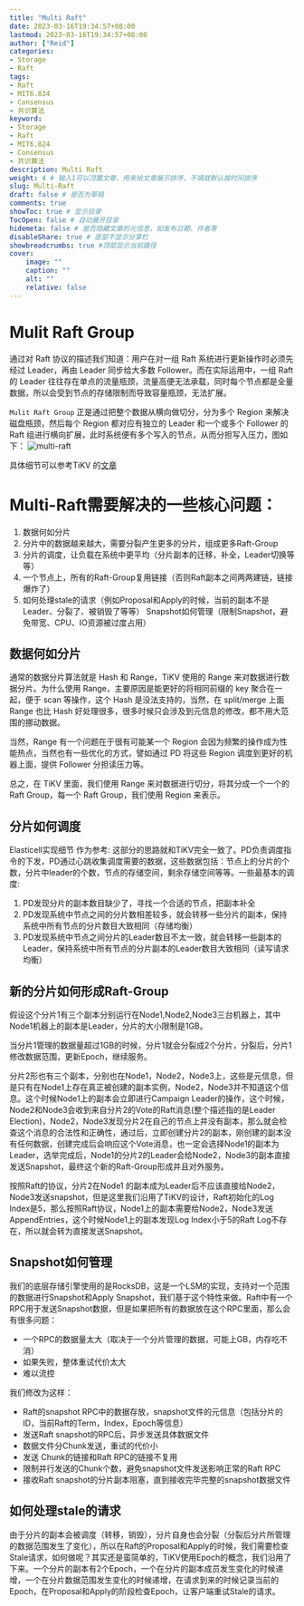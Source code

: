 ```yaml
---
title: "Multi Raft"
date: 2023-03-16T19:34:57+08:00
lastmod: 2023-03-16T19:34:57+08:00
author: ["Reid"]
categories: 
- Storage
- Raft
tags: 
- Raft
- MIT6.824
- Consensus
- 共识算法
keyword:
- Storage
- Raft
- MIT6.824
- Consensus
- 共识算法
description: Multi Raft
weight: 4 # 输入1可以顶置文章，用来给文章展示排序，不填就默认按时间排序
slug: Multi-Raft
draft: false # 是否为草稿
comments: true
showToc: true # 显示目录
TocOpen: false # 自动展开目录
hidemeta: false # 是否隐藏文章的元信息，如发布日期、作者等
disableShare: true # 底部不显示分享栏
showbreadcrumbs: true #顶部显示当前路径
cover:
    image: ""
    caption: ""
    alt: ""
    relative: false
---
```



# Mulit Raft Group
通过对 Raft 协议的描述我们知道：用户在对一组 Raft 系统进行更新操作时必须先经过 Leader，再由 Leader 同步给大多数 Follower。而在实际运用中，一组 Raft 的 Leader 往往存在单点的流量瓶颈，流量高便无法承载，同时每个节点都是全量数据，所以会受到节点的存储限制而导致容量瓶颈，无法扩展。

`Mulit Raft Group` 正是通过把整个数据从横向做切分，分为多个 Region 来解决磁盘瓶颈，然后每个 Region 都对应有独立的 Leader 和一个或多个 Follower 的 Raft 组进行横向扩展，此时系统便有多个写入的节点，从而分担写入压力，图如下：
![multi-raft](https://cdn.staticaly.com/gh/Reid00/image-host@main/20230210/image.4whi69ph2q00.webp)

具体细节可以参考TiKV 的[文章](https://cn.pingcap.com/blog/tidb-internal-1)

# Multi-Raft需要解决的一些核心问题：
1. 数据何如分片
2. 分片中的数据越来越大，需要分裂产生更多的分片，组成更多Raft-Group
3. 分片的调度，让负载在系统中更平均（分片副本的迁移，补全，Leader切换等等）
4. 一个节点上，所有的Raft-Group复用链接（否则Raft副本之间两两建链，链接爆炸了）
5. 如何处理stale的请求（例如Proposal和Apply的时候，当前的副本不是Leader、分裂了、被销毁了等等）
Snapshot如何管理（限制Snapshot，避免带宽、CPU、IO资源被过度占用）

## 数据何如分片
通常的数据分片算法就是 Hash 和 Range，TiKV 使用的 Range 来对数据进行数据分片。为什么使用 Range，主要原因是能更好的将相同前缀的 key 聚合在一起，便于 scan 等操作，这个 Hash 是没法支持的，当然，在 split/merge 上面 Range 也比 Hash 好处理很多，很多时候只会涉及到元信息的修改，都不用大范围的挪动数据。

当然，Range 有一个问题在于很有可能某一个 Region 会因为频繁的操作成为性能热点，当然也有一些优化的方式，譬如通过 PD 将这些 Region 调度到更好的机器上面，提供 Follower 分担读压力等。

总之，在 TiKV 里面，我们使用 Range 来对数据进行切分，将其分成一个一个的 Raft Group，每一个 Raft Group，我们使用 Region 来表示。

## 分片如何调度
Elasticell实现细节 作为参考:
这部分的思路就和TiKV完全一致了。PD负责调度指令的下发，PD通过心跳收集调度需要的数据，这些数据包括：节点上的分片的个数，分片中leader的个数，节点的存储空间，剩余存储空间等等。一些最基本的调度:

1. PD发现分片的副本数目缺少了，寻找一个合适的节点，把副本补全
2. PD发现系统中节点之间的分片数相差较多，就会转移一些分片的副本，保持系统中所有节点的分片数目大致相同（存储均衡）
3. PD发现系统中节点之间分片的Leader数目不太一致，就会转移一些副本的Leader，保持系统中所有节点的分片副本的Leader数目大致相同（读写请求均衡）

## 新的分片如何形成Raft-Group
假设这个分片1有三个副本分别运行在Node1,Node2,Node3三台机器上，其中Node1机器上的副本是Leader，分片的大小限制是1GB。

当分片1管理的数据量超过1GB的时候，分片1就会分裂成2个分片，分裂后，分片1修改数据范围，更新Epoch，继续服务。

分片2形也有三个副本，分别也在Node1，Node2，Node3上，这些是元信息，但是只有在Node1上存在真正被创建的副本实例，Node2，Node3并不知道这个信息。这个时候Node1上的副本会立即进行Campaign Leader的操作，这个时候，Node2和Node3会收到来自分片2的Vote的Raft消息(整个描述指的是Leader Election)，Node2，Node3发现分片2在自己的节点上并没有副本，那么就会检查这个消息的合法性和正确性，通过后，立即创建分片2的副本，刚创建的副本没有任何数据，创建完成后会响应这个Vote消息，也一定会选择Node1的副本为Leader，选举完成后，Node1的分片2的Leader会给Node2，Node3的副本直接发送Snapshot，最终这个新的Raft-Group形成并且对外服务。

按照Raft的协议，分片2在Node1 的副本成为Leader后不应该直接给Node2，Node3发送snapshot，但是这里我们沿用了TiKV的设计，Raft初始化的Log Index是5，那么按照Raft协议，Node1上的副本需要给Node2，Node3发送AppendEntries，这个时候Node1上的副本发现Log Index小于5的Raft Log不存在，所以就会转为直接发送Snapshot。

## Snapshot如何管理
我们的底层存储引擎使用的是RocksDB，这是一个LSM的实现，支持对一个范围的数据进行Snapshot和Apply Snapshot，我们基于这个特性来做。Raft中有一个RPC用于发送Snapshot数据，但是如果把所有的数据放在这个RPC里面，那么会有很多问题：
- 一个RPC的数据量太大（取决于一个分片管理的数据，可能上GB，内存吃不消）
- 如果失败，整体重试代价太大
- 难以流控

我们修改为这样：
- Raft的snapshot RPC中的数据存放，snapshot文件的元信息（包括分片的ID，当前Raft的Term，Index，Epoch等信息）
- 发送Raft snapshot的RPC后，异步发送具体数据文件
- 数据文件分Chunk发送，重试的代价小
- 发送 Chunk的链接和Raft RPC的链接不复用
- 限制并行发送的Chunk个数，避免snapshot文件发送影响正常的Raft RPC
- 接收Raft snapshot的分片副本阻塞，直到接收完毕完整的snapshot数据文件

## 如何处理stale的请求
由于分片的副本会被调度（转移，销毁），分片自身也会分裂（分裂后分片所管理的数据范围发生了变化），所以在Raft的Proposal和Apply的时候，我们需要检查Stale请求，如何做呢？其实还是蛮简单的，TiKV使用Epoch的概念，我们沿用了下来。一个分片的副本有2个Epoch，一个在分片的副本成员发生变化的时候递增，一个在分片数据范围发生变化的时候递增，在请求到来的时候记录当前的Epoch，在Proposal和Apply的阶段检查Epoch，让客户端重试Stale的请求。